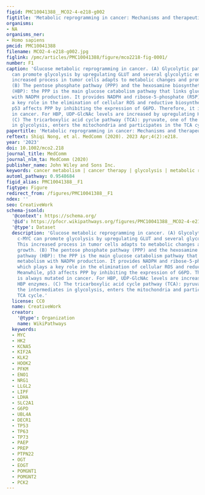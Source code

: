 ```yaml
---
figid: PMC10041388__MCO2-4-e218-g002
figtitle: 'Metabolic reprogramming in cancer: Mechanisms and therapeutics'
organisms:
- NA
organisms_ner:
- Homo sapiens
pmcid: PMC10041388
filename: MCO2-4-e218-g002.jpg
figlink: /pmc/articles/PMC10041388/figure/mco2218-fig-0001/
number: F1
caption: 'Glucose metabolic reprogramming in cancer. (A) Glycolytic pathway: c‐MYC
  can promote glycolysis by upregulating GLUT and several glycolytic enzymes. This
  increased process in tumor cells adapts to metabolic changes and promotes growth.
  (B) The pentose phosphate pathway (PPP) and the hexosamine biosynthetic pathway
  (HBP): the PPP is the main glucose catabolism pathway that links glucose metabolism
  with NADPH production. It provides NADPH and ribose‐5‐phosphate (R5P), which plays
  a key role in the elimination of cellular ROS and reductive biosynthesis. Meanwhile,
  p53 affects PPP by inhibiting the expression of G6PD. Therefore, it is always mutated
  in cancer. For HBP, UDP‐GlcNAc levels are increased by upregulating HBP enzymes.
  (C) The tricarboxylic acid cycle pathway (TCA): pyruvate, one of the intermediates
  in glycolysis, enters the mitochondria and participates in the TCA cycle.'
papertitle: 'Metabolic reprogramming in cancer: Mechanisms and therapeutics.'
reftext: Shiqi Nong, et al. MedComm (2020). 2023 Apr;4(2):e218.
year: '2023'
doi: 10.1002/mco2.218
journal_title: MedComm
journal_nlm_ta: MedComm (2020)
publisher_name: John Wiley and Sons Inc.
keywords: cancer metabolism | cancer therapy | glycolysis | metabolic reprogramming
automl_pathway: 0.9548684
figid_alias: PMC10041388__F1
figtype: Figure
redirect_from: /figures/PMC10041388__F1
ndex: ''
seo: CreativeWork
schema-jsonld:
  '@context': https://schema.org/
  '@id': https://pfocr.wikipathways.org/figures/PMC10041388__MCO2-4-e218-g002.html
  '@type': Dataset
  description: 'Glucose metabolic reprogramming in cancer. (A) Glycolytic pathway:
    c‐MYC can promote glycolysis by upregulating GLUT and several glycolytic enzymes.
    This increased process in tumor cells adapts to metabolic changes and promotes
    growth. (B) The pentose phosphate pathway (PPP) and the hexosamine biosynthetic
    pathway (HBP): the PPP is the main glucose catabolism pathway that links glucose
    metabolism with NADPH production. It provides NADPH and ribose‐5‐phosphate (R5P),
    which plays a key role in the elimination of cellular ROS and reductive biosynthesis.
    Meanwhile, p53 affects PPP by inhibiting the expression of G6PD. Therefore, it
    is always mutated in cancer. For HBP, UDP‐GlcNAc levels are increased by upregulating
    HBP enzymes. (C) The tricarboxylic acid cycle pathway (TCA): pyruvate, one of
    the intermediates in glycolysis, enters the mitochondria and participates in the
    TCA cycle.'
  license: CC0
  name: CreativeWork
  creator:
    '@type': Organization
    name: WikiPathways
  keywords:
  - MYC
  - HK2
  - KCNA5
  - KIF2A
  - KLK2
  - HOOK2
  - PFKM
  - ENO1
  - NRG1
  - LLGL2
  - LIPF
  - LDHA
  - SLC2A1
  - G6PD
  - UBL4A
  - DECR1
  - TP53
  - TP63
  - TP73
  - PAEP
  - PREP
  - PTPN22
  - OGT
  - EOGT
  - POMGNT1
  - POMGNT2
  - PCK2
---
```

